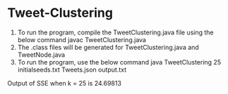 # Tweet-Clustering
1. To run the program, compile the TweetClustering.java file using the below command
javac TweetClustering.java
2. The .class files will be generated for TweetClustering.java and TweetNode.java
3. To run the program, use the below command
java TweetClustering 25 initialseeds.txt Tweets.json output.txt

Output of SSE when k = 25 is 24.69813
